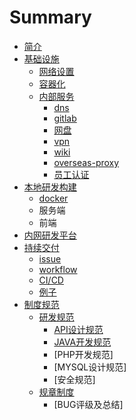 # Summary

* [简介](README.md)
* [基础设施](build/README.md)
  * [网络设置](build/net.md)
  * [容器化](build/docker.md)
  * [内部服务](build/service.md)
    * [dns](build/dns.md)
    * [gitlab](build/gitlab.md)
    * [网盘](build/pan.md)
    * [vpn](build/vpn.md)
    * [wiki](build/wiki.md)
    * [overseas-proxy](build/proxy.md)
    * [员工认证](build/auth.md)
* [本地研发构建](docker.md)
  * [docker](docker/docker.md)
  * 服务端
  * 前端
* [内网研发平台](center.md)
* [持续交付](cd.md)
  * [issue](cd/issue.md)
  * [workflow](cd/workflow.md)
  * [CI/CD](cd/cicd.md)
  * [例子](cd/example.md)
* [制度规范](rule.md)
  * [研发规范](rule/rd.md)
    * [API设计规范](rule/api.md)
    * [JAVA开发规范](rule/java.pdf)
    * [PHP开发规范]
    * [MYSQL设计规范]
    * [安全规范]
  * [规章制度](rule/regulation.md)
    * [BUG评级及总结]

